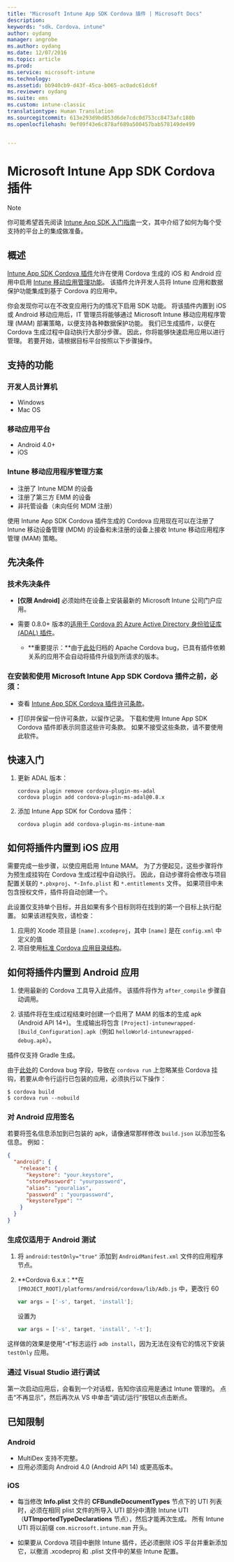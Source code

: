 ```yaml
---
title: "Microsoft Intune App SDK Cordova 插件 | Microsoft Docs"
description: 
keywords: "sdk、Cordova、intune"
author: oydang
manager: angrobe
ms.author: oydang
ms.date: 12/07/2016
ms.topic: article
ms.prod: 
ms.service: microsoft-intune
ms.technology: 
ms.assetid: bb940cb9-d43f-45ca-b065-ac0adc61dc6f
ms.reviewer: oydang
ms.suite: ems
ms.custom: intune-classic
translationtype: Human Translation
ms.sourcegitcommit: 613e293d9bd853d6de7cdc0d753cc8473afc180b
ms.openlocfilehash: 9ef09f43e6c878af689a500457bab578149de499


---
```

# <a name="microsoft-intune-app-sdk-cordova-plugin"></a>Microsoft Intune App SDK Cordova 插件

> [!NOTE]
> 你可能希望首先阅读 [ Intune App SDK 入门指南](intune-app-sdk-get-started.md)一文，其中介绍了如何为每个受支持的平台上的集成做准备。


## <a name="overview"></a>概述

[Intune App SDK Cordova 插件](https://github.com/msintuneappsdk/cordova-plugin-ms-intune-mam)允许在使用 Cordova 生成的 iOS 和 Android 应用中启用 [Intune 移动应用管理功能](/intune/deploy-use/protect-app-data-using-mobile-app-management-policies-with-microsoft-intune)。 该插件允许开发人员将 Intune 应用和数据保护功能集成到基于 Cordova 的应用中。

你会发现你可以在不改变应用行为的情况下启用 SDK 功能。 将该插件内置到 iOS 或 Android 移动应用后，IT 管理员将能够通过 Microsoft Intune 移动应用程序管理 (MAM) 部署策略，以便支持各种数据保护功能。 我们已生成插件，以便在 Cordova 生成过程中自动执行大部分步骤。 因此，你将能够快速启用应用以进行管理。 若要开始，请根据目标平台按照以下步骤操作。




## <a name="whats-supported"></a>支持的功能

### <a name="developer-machines"></a>开发人员计算机
* Windows
* Mac OS


### <a name="mobile-app-platforms"></a>移动应用平台
* Android 4.0+
* iOS

### <a name="intune-mobile-application-management-scenarios"></a>Intune 移动应用程序管理方案

* 注册了 Intune MDM 的设备
* 注册了第三方 EMM 的设备
* 非托管设备（未向任何 MDM 注册）

使用 Intune App SDK Cordova 插件生成的 Cordova 应用现在可以在注册了 Intune 移动设备管理 (MDM) 的设备和未注册的设备上接收 Intune 移动应用程序管理 (MAM) 策略。



## <a name="prerequisites"></a>先决条件

### <a name="technical-prerequisites"></a>技术先决条件

* **[仅限 Android]** 必须始终在设备上安装最新的 Microsoft Intune 公司门户应用。


* 需要 0.8.0+ 版本的[适用于 Cordova 的 Azure Active Directory 身份验证库 (ADAL) 插件](https://github.com/AzureAD/azure-activedirectory-library-for-cordova)。
  * **重要提示：**由于[此处](https://issues.apache.org/jira/browse/CB-6227?jql=text%20~%20%22plugin%20dependency%22)归档的 Apache Cordova bug，已具有插件依赖关系的应用不会自动将插件升级到所请求的版本。


### <a name="before-you-install-and-use-microsoft-intune-app-sdk-cordova-plugin-you-must"></a>在安装和使用 Microsoft Intune App SDK Cordova 插件之前，**必须**：

* 查看 [Intune App SDK Cordova 插件许可条款](https://github.com/msintuneappsdk/cordova-plugin-ms-intune-mam/blob/master/Intune_App_SDK_Cordova_plugin_RTM_license.pdf)。

* 打印并保留一份许可条款，以留作记录。 下载和使用 Intune App SDK Cordova 插件即表示同意这些许可条款。  如果不接受这些条款，请不要使用此软件。


## <a name="quick-start"></a>快速入门

1. 更新 ADAL 版本：

    ```
    cordova plugin remove cordova-plugin-ms-adal
    cordova plugin add cordova-plugin-ms-adal@0.8.x
    ```

2. 添加 Intune App SDK for Cordova 插件：

    ```
    cordova plugin add cordova-plugin-ms-intune-mam
    ```

## <a name="how-to-build-the-plugin-into-your-ios-app"></a>如何将插件内置到 iOS 应用

需要完成一些步骤，以使应用启用 Intune MAM。 为了方便起见，这些步骤将作为预生成挂钩在 Cordova 生成过程中自动执行。 因此，自动步骤将会修改与项目配置关联的 `*.pbxproj`、`*-Info.plist` 和 `*.entitlements` 文件。 如果项目中未包含授权文件，插件将自动创建一个。

此设置仅支持单个目标，并且如果有多个目标则将在找到的第一个目标上执行配置。 如果该进程失败，请检查：

1. 应用的 Xcode 项目是 `[name].xcodeproj`，其中 `[name]` 是在 `config.xml` 中定义的值
2. 项目使用[标准 Cordova 应用目录结构](https://cordova.apache.org/docs/en/latest/reference/cordova-cli/index.html#directory-structure)。

## <a name="how-to-build-the-plugin-into-your-android-app"></a>如何将插件内置到 Android 应用

1. 使用最新的 Cordova 工具导入此插件。 该插件将作为 `after_compile` 步骤自动调用。

2. 该插件将在生成过程结束时创建一个启用了 MAM 的版本的生成 apk (Android API 14+)。 生成输出将包含 `[Project]-intunewrapped-[Build_Configuration].apk`（例如 `helloWorld-intunewrapped-debug.apk`）。

插件仅支持 Gradle 生成。

由于[此处](https://issues.apache.org/jira/browse/CB-9434)的 Cordova bug 字段，导致在 `cordova run` 上忽略某些 Cordova 挂钩，若要从命令行运行已包装的应用，必须执行以下操作：

```
$ cordova build
$ cordova run --nobuild
```


### <a name="signing-your-android-app"></a>对 Android 应用签名
若要将签名信息添加到已包装的 apk，请像通常那样修改 `build.json` 以添加签名信息。 例如：
```json
{
  "android": {
    "release": {
      "keystore": "your.keystore",
      "storePassword": "yourpassword",
      "alias": "youralias",
      "password" : "yourpassword",
      "keystoreType": ""
    }
  }
}
```

### <a name="build-for-android-test-only"></a>生成仅适用于 Android 测试

1. 将 `android:testOnly="true"` 添加到 `AndroidManifest.xml` 文件的应用程序节点。


2. **Cordova 6.x.x：**在 `[PROJECT_ROOT]/platforms/android/cordova/lib/Adb.js` 中，更改行 60

    ```javascript
    var args = ['-s', target, 'install'];
    ```
    设置为
    ```javascript
    var args = ['-s', target, 'install', '-t'];
    ```

这样做的效果是使用“-t”标志运行 `adb install`，因为无法在没有它的情况下安装 `testOnly` 应用。

### <a name="debugging-from-visual-studio"></a>通过 Visual Studio 进行调试
第一次启动应用后，会看到一个对话框，告知你该应用是通过 Intune 管理的。 点击“不再显示”，然后再次从 VS 中单击“调试/运行”按钮以点击断点。

## <a name="known-limitations"></a>已知限制
### <a name="android"></a>Android
* MultiDex 支持不完整。
* 应用必须面向 Android 4.0 (Android API 14) 或更高版本。

### <a name="ios"></a>iOS
* 每当修改 **Info.plist** 文件的 **CFBundleDocumentTypes** 节点下的 UTI 列表时，必须在相同 plist 文件的所导入 UTI 部分中清除 Intune UTI（**UTImportedTypeDeclarations** 节点），然后才能再次生成。 所有 Intune UTI 将以前缀 `com.microsoft.intune.mam` 开头。

* 如果要从 Cordova 项目中删除 Intune 插件，还必须删除 iOS 平台并重新添加它，以撤消 .xcodeproj 和 .plist 文件中的某些 Intune 配置。



<!--HONumber=Dec16_HO2-->


